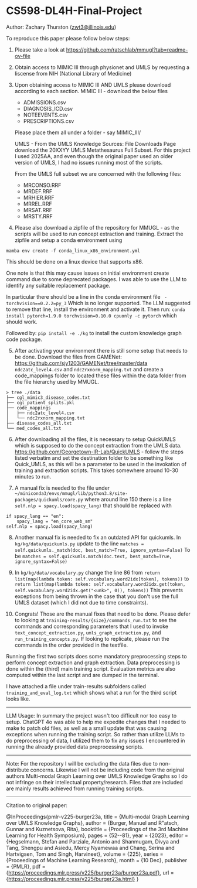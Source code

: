 # CS598-DL4H-Final-Project

Author: Zachary Thurston (zwt3@illinois.edu)

To reproduce this paper please follow below steps:

1. Please take a look at https://github.com/ratschlab/mmugl?tab=readme-ov-file

2. Obtain access to MIMIC III through physionet and UMLS by requesting a liscense from NIH (National Library of Medicine)

3. Upon obtaining access to MIMIC III AND UMLS please download according to each section.
    MIMIC III - download the below files
    - ADMISSIONS.csv
    - DIAGNOSIS_ICD.csv
    - NOTEEVENTS.csv
    - PRESCRIPTIONS.csv

    Please place them all under a folder - say MIMIC_III/

    UMLS - From the UMLS Knowledge Sources: File Downloads Page download the
    20XXYY UMLS Metathesaurus Full Subset. For this project I used 2025AA, and even though the original paper used an older version of UMLS, I had no issues running most of the scripts.
    
    From the UMLS full subset we are concerned with the following files:
    - MRCONSO.RRF
    - MRDEF.RRF
    - MRHIER.RRF
    - MRREL.RRF
    - MRSAT.RRF
    - MRSTY.RRF

4. Please also download a zipfile of the repository for MMUGL - as the scripts will be used to run concept extraction and training. Extract the zipfile and setup a conda environment using 

`mamba env create -f conda_linux_x86_environment.yml`

This should be done on a linux device that supports x86. 

One note is that this may cause issues on initial environment create command due to some deprecated packages.
I was able to use the LLM to identify any suitable replacement package.

In particular there should be a line in the conda environment file
` - torchvision==0.2.2=py_3`
Which is no longer supported. The LLM suggested to remove that line, install the environment and activate it.
Then run:
`conda install pytorch=1.9.0 torchvision=0.10.0 cpuonly -c pytorch` which should work.

Followed by:
`pip install -e ./kg` to install the custom knowledge graph code package.


5. After activating your environment there is still some setup that needs to be done.
Download the files from GAMENet: https://github.com/sjy1203/GAMENet/tree/master/data
`ndc2atc_level4.csv` and `ndc2rxnorm_mapping.txt` and create a code_mappings folder to located these files within the data folder from the file hierarchy used by MMUGL.

```
> tree ./data
├── cgl_mimic3_disease_codes.txt
├── cgl_patient_splits.pkl
├── code_mappings
│   ├── ndc2atc_level4.csv
│   └── ndc2rxnorm_mapping.txt
├── disease_codes_all.txt
└── med_codes_all.txt
```

6. After downloading all the files, it is necessary to setup QuickUMLS which is supposed to do the concept extraction from the UMLS data. https://github.com/Georgetown-IR-Lab/QuickUMLS - follow the steps listed verbatim and set the destination folder to be something like Quick_UMLS, as this will be a parameter to be used in the invokation of training and extraction scripts. This takes somewhere around 10-30 minutes to run.

7. A manual fix is needed to the file under `~/miniconda3/envs/mmugl/lib/python3.8/site-packages/quickumls/core.py`
where around line 150 there is a line `self.nlp = spacy.load(spacy_lang)` that should be replaced with 
```
if spacy_lang == "en":
    spacy_lang = "en_core_web_sm"
self.nlp = spacy.load(spacy_lang)
```

8. Another manual fix is needed to fix an outdated API for quickumls.
In `kg/kg/data/quickumls.py` update to the line 
`matches = self.quickumls._match(doc, best_match=True, ignore_syntax=False)`
To be 
`matches = self.quickumls.match(doc.text, best_match=True, ignore_syntax=False)`

9. In `kg/kg/data/vocabulary.py` change the line 86 from 
`return list(map(lambda token: self.vocabulary.word2idx[token], tokens))`
to
`return list(map(lambda token: self.vocabulary.word2idx.get(token, self.vocabulary.word2idx.get("<unk>", 0)), tokens))`
This prevents exceptions from being thrown in the case that you don't use the full UMLS dataset (which I did not due to time constraints).

10. Congrats! Those are the manual fixes that need to be done. Please defer to looking at `training-results/{size}/commands_run.txt` to see the commands and corresponding parameters that I used to invoke `text_concept_extraction.py`, `umls_graph_extraction.py`, and `run_training_concepts.py`. If looking to replicate, please run the commands in the order provided in the textfile.

Running the first two scripts does some mandatory preprocessing steps to perform concept extraction and graph extraction. Data preprocessing is done within the (third) main training script. Evaluation metrics are also computed within the last script and are dumped in the terminal.

I have attached a file under train-results subfolders called `training_and_eval_log.txt` which shows what a run for the third script looks like.


---------------------------------

LLM Usage: 
In summary the project wasn't too difficult nor too easy to setup.
ChatGPT 4o was able to help me expedite changes that I needed to make to patch old files, as well as a small update that was causing exceptions when running the training script. So rather than utilize LLMs to do preprocessing of data, I utilized them to fix any issues I encountered in running the already provided data preprocessing scripts.

--------------------------------

Note: For the repository I will be excluding the data files due to non-distribute concerns. Likewise I will not be including code from the original authors Multi-modal Graph Learning over UMLS Knowledge Graphs so I do not infringe on their intellectual property/research. Files that are included are mainly results achieved from running training scripts.



-----------
Citation to original paper:

@InProceedings{pmlr-v225-burger23a,
  title = 	 {Multi-modal Graph Learning over UMLS Knowledge Graphs},
  author =       {Burger, Manuel and R\"atsch, Gunnar and Kuznetsova, Rita},
  booktitle = 	 {Proceedings of the 3rd Machine Learning for Health Symposium},
  pages = 	 {52--81},
  year = 	 {2023},
  editor = 	 {Hegselmann, Stefan and Parziale, Antonio and Shanmugam, Divya and Tang, Shengpu and Asiedu, Mercy Nyamewaa and Chang, Serina and Hartvigsen, Tom and Singh, Harvineet},
  volume = 	 {225},
  series = 	 {Proceedings of Machine Learning Research},
  month = 	 {10 Dec},
  publisher =    {PMLR},
  pdf = 	 {https://proceedings.mlr.press/v225/burger23a/burger23a.pdf},
  url = 	 {https://proceedings.mlr.press/v225/burger23a.html}
}